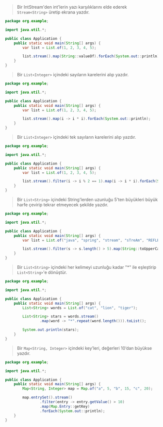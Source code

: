 >Bir IntStream'den int'lerin yazı karşılıklarını elde ederek `Stream<String>` üretip ekrana yazdır.
```java
package org.example;

import java.util.*;

public class Application {
    public static void main(String[] args) {
        var list = List.of(1, 2, 3, 4, 5);

        list.stream().map(String::valueOf).forEach(System.out::println);
    }
}
```
>Bir `List<Integer>` içindeki sayıların karelerini alıp yazdır.
```java
package org.example;

import java.util.*;

public class Application {
    public static void main(String[] args) {
        var list = List.of(1, 2, 3, 4, 5);

        list.stream().map(i -> i * i).forEach(System.out::println);
    }
}
```
>Bir `List<Integer>` içindeki tek sayıların karelerini alıp yazdır.
```java
package org.example;

import java.util.*;

public class Application {
    public static void main(String[] args) {
        var list = List.of(1, 2, 3, 4, 5);

        list.stream().filter(i -> i % 2 == 1).map(i -> i * i).forEach(System.out::println);
    }
}
```

>Bir `List<String>` içindeki String'lerden uzunluğu 5'ten büyükleri büyük harfe çevirip tekrar etmeyecek şekilde yazdır.
```java
package org.example;

import java.util.*;

public class Application {
    public static void main(String[] args) {
        var list = List.of("java", "spring", "stream", "sTreAm", "REFLECTION", "JAVA", "reflection", "method reference", "functional programming", "C", "maven", "int");

        list.stream().filter(s -> s.length() > 5).map(String::toUpperCase).distinct().forEach(System.out::println);
    }
}
```
> Bir `List<String>` içindeki her kelimeyi uzunluğu kadar "*" ile eşleştirip `List<String>`'e dönüştür.

```java
package org.example;

import java.util.*;

public class Application {
    public static void main(String[] args) {
        List<String> words = List.of("cat", "lion", "tiger");

        List<String> stars = words.stream()
                .map(word -> "*".repeat(word.length())).toList();

        System.out.println(stars);
    }
}
```

> Bir `Map<String, Integer>` içindeki key’leri, değerleri 10’dan büyükse yazdır.

```java
package org.example;

import java.util.*;

public class Application {
    public static void main(String[] args) {
        Map<String, Integer> map = Map.of("a", 5, "b", 15, "c", 20);

        map.entrySet().stream()
                .filter(entry -> entry.getValue() > 10)
                .map(Map.Entry::getKey)
                .forEach(System.out::println);
    }
}
```